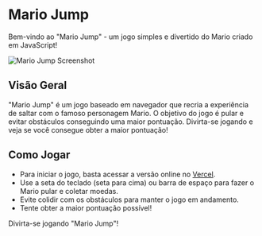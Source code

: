 # Mario Jump

Bem-vindo ao "Mario Jump" - um jogo simples e divertido do Mario criado em JavaScript!

![Mario Jump Screenshot](screenshot.png)

## Visão Geral

"Mario Jump" é um jogo baseado em navegador que recria a experiência de saltar com o famoso personagem Mario. O objetivo do jogo é pular e evitar obstáculos conseguindo uma maior pontuação.
Divirta-se jogando e veja se você consegue obter a maior pontuação!

## Como Jogar

- Para iniciar o jogo, basta acessar a versão online no [Vercel](https://mario-game-red.vercel.app).
- Use a seta do teclado (seta para cima) ou barra de espaço para fazer o Mario pular e coletar moedas.
- Evite colidir com os obstáculos para manter o jogo em andamento.
- Tente obter a maior pontuação possível!

Divirta-se jogando "Mario Jump"!

